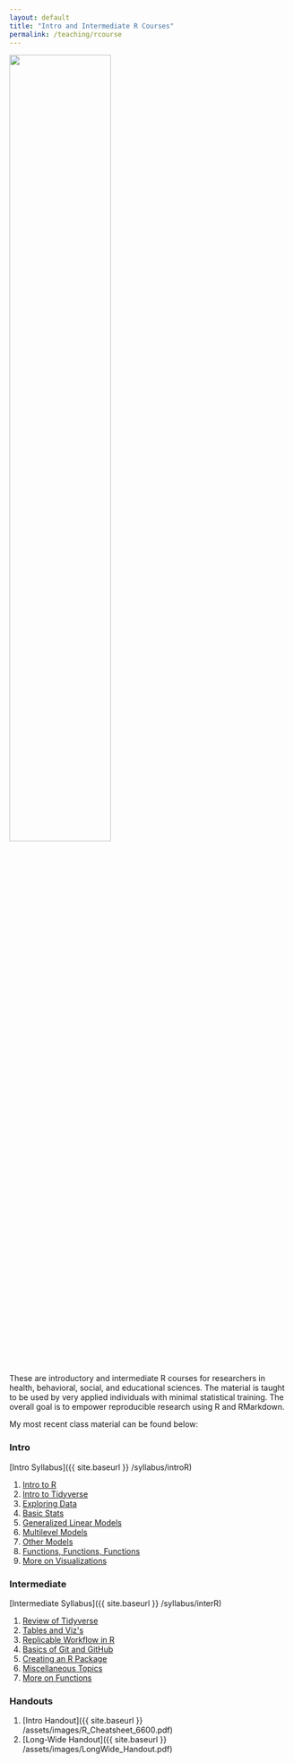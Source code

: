 ```yaml
---
layout: default
title: "Intro and Intermediate R Courses"
permalink: /teaching/rcourse
---
```


<img src="{{ site.baseurl }}/assets/images/Rstats_logo.png" width="60%">

These are introductory and intermediate R courses for researchers in health, behavioral, social, and educational sciences. The material is taught to be used by very applied individuals with minimal statistical training. The overall goal is to empower reproducible research using R and RMarkdown.

My most recent class material can be found below:

### Intro

[Intro Syllabus]({{ site.baseurl }} /syllabus/introR)

1. [Intro to R](https://tysonstanley.github.io/Graduate_R_Courses/intro/01_IntroSlides.pdf)
2. [Intro to Tidyverse](https://tysonstanley.github.io/Graduate_R_Courses/intro/02_Tidyverse.pdf)
3. [Exploring Data](https://tysonstanley.github.io/Graduate_R_Courses/intro/03_UnderstandData.pdf)
4. [Basic Stats](https://tysonstanley.github.io/Graduate_R_Courses/intro/04_BasicAnalyses.pdf)
5. [Generalized Linear Models](https://tysonstanley.github.io/Graduate_R_Courses/intro/05_GeneralizedLinearModels.pdf)
6. [Multilevel Models](https://tysonstanley.github.io/Graduate_R_Courses/intro/06_MultilevelModels.pdf)
7. [Other Models](https://tysonstanley.github.io/Graduate_R_Courses/intro/07_OtherModels.pdf)
8. [Functions, Functions, Functions](https://tysonstanley.github.io/Graduate_R_Courses/intro/08_Functions.pdf)
9. [More on Visualizations](https://tysonstanley.github.io/Graduate_R_Courses/intro/09_AdvancedPlotting.pdf)

### Intermediate

[Intermediate Syllabus]({{ site.baseurl }} /syllabus/interR)

1. [Review of Tidyverse](https://tysonstanley.github.io/Graduate_R_Courses/intermediate/01_Review.html)
2. [Tables and Viz's](https://tysonstanley.github.io/Graduate_R_Courses/intermediate/02_tables_viz.html)
3. [Replicable Workflow in R](https://tysonstanley.github.io/Graduate_R_Courses/intermediate/03_RepWorkflow.html)
4. [Basics of Git and GitHub](https://tysonstanley.github.io/Graduate_R_Courses/intermediate/04_github.html)
5. [Creating an R Package](https://tysonstanley.github.io/Graduate_R_Courses/intermediate/05_OwnPackage.html)
6. [Miscellaneous Topics](https://tysonstanley.github.io/Graduate_R_Courses/intermediate/06_Misc.html)
7. [More on Functions](https://tysonstanley.github.io/Graduate_R_Courses/intermediate/07_Functions2.html)


### Handouts

1. [Intro Handout]({{ site.baseurl }} /assets/images/R_Cheatsheet_6600.pdf)
2. [Long-Wide Handout]({{ site.baseurl }} /assets/images/LongWide_Handout.pdf)
